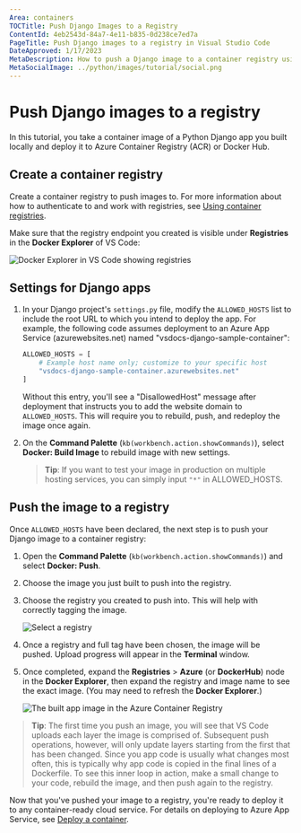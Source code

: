 ```yaml
---
Area: containers
TOCTitle: Push Django Images to a Registry
ContentId: 4eb2543d-84a7-4e11-b835-0d238ce7ed7a
PageTitle: Push Django images to a registry in Visual Studio Code
DateApproved: 1/17/2023
MetaDescription: How to push a Django image to a container registry using the VS Code docker extension
MetaSocialImage: ../python/images/tutorial/social.png
---
```


# Push Django images to a registry

In this tutorial, you take a container image of a Python Django app you built locally and deploy it to Azure Container Registry (ACR) or Docker Hub.

## Create a container registry

Create a container registry to push images to. For more information about how to authenticate to and work with registries, see [Using container registries](/docs/containers/quickstart-container-registries.md).

Make sure that the registry endpoint you created is visible under **Registries** in the **Docker Explorer** of VS Code:

![Docker Explorer in VS Code showing registries](images/quickstarts/python-django-registries.png)

## Settings for Django apps

1. In your Django project's `settings.py` file, modify the `ALLOWED_HOSTS` list to include the root URL to which you intend to deploy the app. For example, the following code assumes deployment to an Azure App Service (azurewebsites.net) named "vsdocs-django-sample-container":

    ```python
    ALLOWED_HOSTS = [
        # Example host name only; customize to your specific host
        "vsdocs-django-sample-container.azurewebsites.net"
    ]
    ```

    Without this entry, you'll see a "DisallowedHost" message after deployment that instructs you to add the website domain to `ALLOWED_HOSTS`. This will require you to rebuild, push, and redeploy the image once again.

1. On the **Command Palette** (`kb(workbench.action.showCommands)`), select **Docker: Build Image** to rebuild image with new settings.

    >**Tip**: If you want to test your image in production on multiple hosting services, you can simply input `"*"` in ALLOWED_HOSTS.

## Push the image to a registry

Once `ALLOWED_HOSTS` have been declared, the next step is to push your Django image to a container registry:

1. Open the **Command Palette** (`kb(workbench.action.showCommands)`) and select **Docker: Push**.

1. Choose the image you just built to push into the registry.

1. Choose the registry you created to push into. This will help with correctly tagging the image.

    ![Select a registry](images/quickstarts/select-registry.png)

1. Once a registry and full tag have been chosen, the image will be pushed. Upload progress will appear in the **Terminal** window.

1. Once completed, expand the **Registries** > **Azure** (or **DockerHub**) node in the **Docker Explorer**, then expand the registry and image name to see the exact image. (You may need to refresh the **Docker Explorer**.)

    ![The built app image in the Azure Container Registry](images/quickstarts/python-django-image-in-acr.png)

  > **Tip**: The first time you push an image, you will see that VS Code uploads each layer the image is comprised of. Subsequent push operations, however, will only update layers starting from the first that has been changed. Since you app code is usually what changes most often, this is typically why app code is copied in the final lines of a Dockerfile. To see this inner loop in action, make a small change to your code, rebuild the image, and then push again to the registry.

Now that you've pushed your image to a registry, you're ready to deploy it to any container-ready cloud service. For details on deploying to Azure App Service, see [Deploy a container](https://learn.microsoft.com/azure/developer/python/tutorial-deploy-containers-01).
